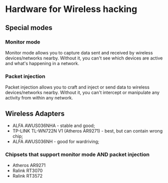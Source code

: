 # Hardware for Wireless hacking

## Special modes

### Monitor mode

Monitor mode allows you to capture data sent and received by wireless devices/networks nearby. Without it, you can't see which devices are active and what's happening in a network.

### Packet injection

Packet injection allows you to craft and inject or send data to wireless devices/networks nearby. Without it, you can't intercept or manipulate any activity from within any network.

## Wireless Adapters 

- ALFA AWUS036NHA - stable and good;
- TP-LINK TL-WN722N V1 (Atheros AR9271) - best, but can contain wrong chip;
- ALFA AWUS036NH - good for wardriving;

### Chipsets that support monitor mode AND packet injection

- Atheros AR9271
- Ralink RT3070
- Ralink RT3572
